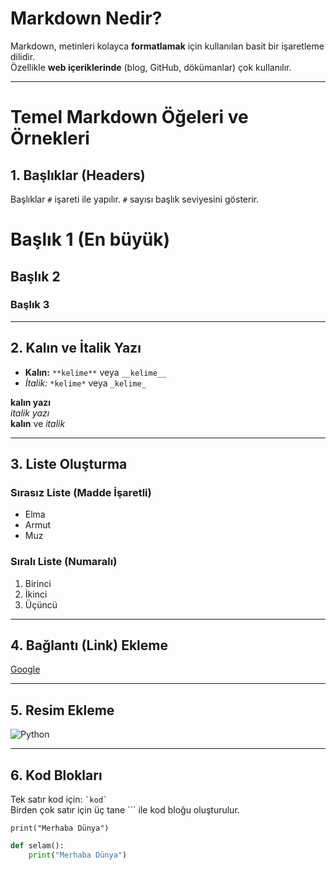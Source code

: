 # Markdown Nedir?

Markdown, metinleri kolayca **formatlamak** için kullanılan basit bir işaretleme dilidir.  
Özellikle **web içeriklerinde** (blog, GitHub, dökümanlar) çok kullanılır.

---

# Temel Markdown Öğeleri ve Örnekleri

## 1. Başlıklar (Headers)

Başlıklar `#` işareti ile yapılır. `#` sayısı başlık seviyesini gösterir.

# Başlık 1 (En büyük)
## Başlık 2
### Başlık 3

---

## 2. Kalın ve İtalik Yazı

- **Kalın:** `**kelime**` veya `__kelime__`  
- *İtalik:* `*kelime*` veya `_kelime_`

**kalın yazı**  
*italik yazı*  
__kalın__ ve _italik_

---

## 3. Liste Oluşturma

### Sırasız Liste (Madde İşaretli)

- Elma  
- Armut  
- Muz

### Sıralı Liste (Numaralı)

1. Birinci  
2. İkinci  
3. Üçüncü

---

## 4. Bağlantı (Link) Ekleme

[Google](https://www.google.com)

---

## 5. Resim Ekleme

![Python](https://img.shields.io/badge/Python-3670A0?style=for-the-badge&logo=python&logoColor=ffdd54)

---

## 6. Kod Blokları

Tek satır kod için: `` `kod` ``  
Birden çok satır için üç tane ``` ile kod bloğu oluşturulur.

`print("Merhaba Dünya")`

```python
def selam():
    print("Merhaba Dünya")
